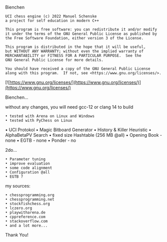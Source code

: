 Bienchen

	UCI chess engine (c) 2022 Manuel Schenske
	a project for self education in modern C++

    This program is free software: you can redistribute it and/or modify
    it under the terms of the GNU General Public License as published by
    the Free Software Foundation, either version 3 of the License.

    This program is distributed in the hope that it will be useful,
    but WITHOUT ANY WARRANTY; without even the implied warranty of
    MERCHANTABILITY or FITNESS FOR A PARTICULAR PURPOSE.  See the
    GNU General Public License for more details.

    You should have received a copy of the GNU General Public License
    along with this program.  If not, see <https://www.gnu.org/licenses/>.
[![https://www.gnu.org/licenses/](https://www.gnu.org/licenses/)](https://www.gnu.org/licenses/)

Bienchen...

without any changes, you will need gcc-12 or clang 14 to build

	• tested with Arena on Linux and Windows
	• tested with PyChess on Linux

  • UCI Protokol
  • Magic Bitboard Generator
  • History & Killer Heuristic
  • AlphaBetaPV Search
	• fixed size Hashtable (256 MB @all)
	• Opening Book - none
	• EGTB - none
	• Ponder - no

2do...

	• Parameter tuning
	• improve evaluation
	• some code alignment
	• Configuration @all
	• EGTB ?

my sources:

	• chessprogramming.org
	• chessprogramming.net
	• stockfishchess.org
	• lczero.org
	• playwitharena.de
	• cppreference.com
	• stackoverflow.com
	• and a lot more...
Thank You!

